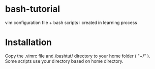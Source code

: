 # bash-tutorial
vim configuration file + bash scripts i created in learning process

# Installation
Copy the .vimrc file and /bashtut/ directory to your home folder ( "~/" ).
Some scripts use your directory based on home directory.

